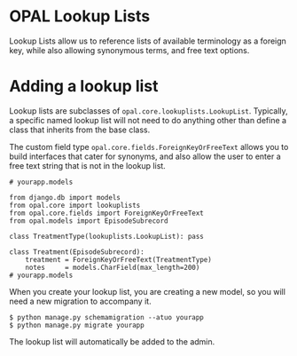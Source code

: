 # OPAL Lookup Lists

Lookup Lists allow us to reference lists of available terminology as a foreign key, while
also allowing synonymous terms, and free text options.

# Adding a lookup list

Lookup lists are subclasses of `opal.core.lookuplists.LookupList`. Typically, a specific named
lookup list will not need to do anything other than define a class that inherits from the base
class.

The custom field type `opal.core.fields.ForeignKeyOrFreeText` allows you to build interfaces
that cater for synonyms, and also allow the user to enter a free text string that is not in
the lookup list.

    # yourapp.models

    from django.db import models
    from opal.core import lookuplists
    from opal.core.fields import ForeignKeyOrFreeText
    from opal.models import EpisodeSubrecord

    class TreatmentType(lookuplists.LookupList): pass

    class Treatment(EpisodeSubrecord):
        treatment = ForeignKeyOrFreeText(TreatmentType)
        notes     = models.CharField(max_length=200)
    # yourapp.models


When you create your lookup list, you are creating a new model, so you will need a new migration
to accompany it.

    $ python manage.py schemamigration --atuo yourapp
    $ python manage.py migrate yourapp

The lookup list will automatically be added to the admin.

